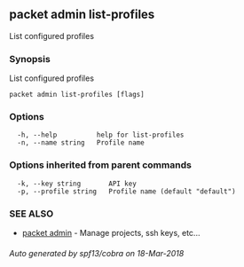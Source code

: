 ## packet admin list-profiles

List configured profiles

### Synopsis

List configured profiles

```
packet admin list-profiles [flags]
```

### Options

```
  -h, --help          help for list-profiles
  -n, --name string   Profile name
```

### Options inherited from parent commands

```
  -k, --key string       API key
  -p, --profile string   Profile name (default "default")
```

### SEE ALSO

* [packet admin](packet_admin.md)	 - Manage projects, ssh keys, etc...

###### Auto generated by spf13/cobra on 18-Mar-2018
